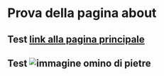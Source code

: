 # Prova della pagina about
## Test [link alla pagina principale](tommasolencioni@github.io)
## Test ![immagine omino di pietre](https://github.com/TommasoLencioni/TommasoLencioni.github.io/blob/main/images/1600682416995.jpg)
